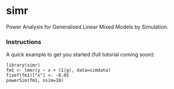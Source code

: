 # simr

Power Analysis for Generalised Linear Mixed Models by Simulation.

### Instructions

A quick example to get you started (full tutorial coming soon):

```
library(simr)
fm1 <- lmer(y ~ x + (1|g), data=simdata)
fixef(fm1)["x"] <- -0.05
powerSim(fm1, nsim=10)
```